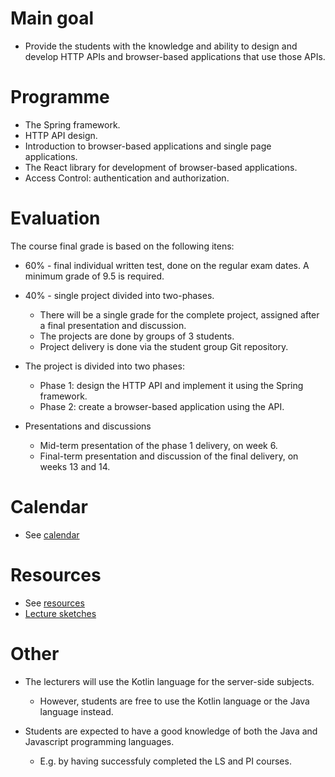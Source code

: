 
# Main goal

- Provide the students with the knowledge and ability to design and develop HTTP APIs and browser-based applications that use those APIs.

# Programme

- The Spring framework.
- HTTP API design.
- Introduction to browser-based applications and single page applications.
- The React library for development of browser-based applications.
- Access Control: authentication and authorization.

# Evaluation

The course final grade is based on the following itens:
- 60% - final individual written test, done on the regular exam dates. A minimum grade of 9.5 is required.
- 40% - single project divided into two-phases. 
  - There will be a single grade for the complete project, assigned after a final presentation and discussion.
  - The projects are done by groups of 3 students.
  - Project delivery is done via the student group Git repository.

- The project is divided into two phases:
  - Phase 1: design the HTTP API and implement it using the Spring framework.
  - Phase 2: create a browser-based application using the API.

- Presentations and discussions
  - Mid-term presentation of the phase 1 delivery, on week 6.
  - Final-term presentation and discussion of the final delivery, on weeks 13 and 14.
  
# Calendar

- See [calendar](../../docs/calendar.md)

# Resources

- See [resources](../../docs/resources.md)
- [Lecture sketches](https://docs.google.com/presentation/d/1vb_YmgyxEDMQoyRZEnpP3IJot4GrqM47MbiM_2mtyeA/edit?usp=sharing)

# Other

- The lecturers will use the Kotlin language for the server-side subjects.
  - However, students are free to use the Kotlin language or the Java language instead.

- Students are expected to have a good knowledge of both the Java and Javascript programming languages. 
  - E.g. by having successfuly completed the LS and PI courses.  

